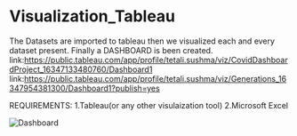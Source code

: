 # Visualization_Tableau

The Datasets are imported to tableau then we visualized each and every dataset present. Finally a DASHBOARD is been created.
link:https://public.tableau.com/app/profile/tetali.sushma/viz/CovidDashboardProject_16347133480760/Dashboard1
link:https://public.tableau.com/app/profile/tetali.sushma/viz/Generations_16347954381300/Dashboard1?publish=yes

REQUIREMENTS:
1.Tableau(or any other visulaization tool)
2.Microsoft Excel

![Dashboard](https://user-images.githubusercontent.com/92709453/138121999-198edb09-55b5-4df3-9a01-78fec13a10ba.png)
